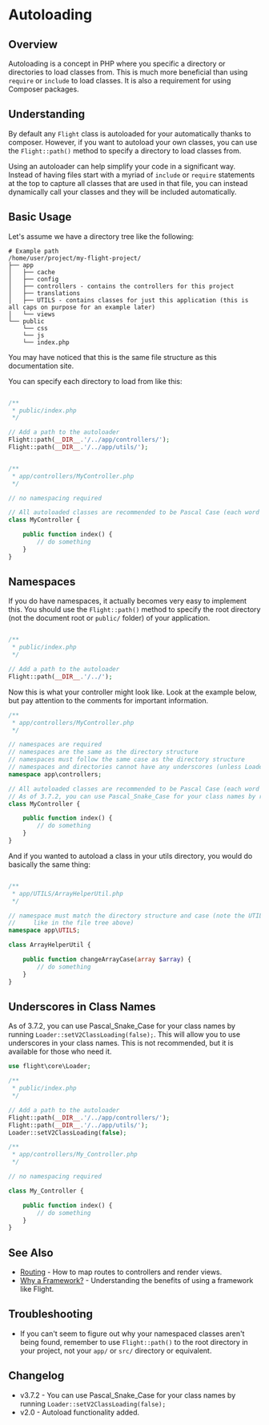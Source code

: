 # Autoloading

## Overview

Autoloading is a concept in PHP where you specific a directory or directories to load classes from. This is much more beneficial than using `require` or `include` to load classes. It is also a requirement for using Composer packages.

## Understanding

By default any `Flight` class is autoloaded for your automatically thanks to composer. However, if you want to autoload your own classes, you can use the `Flight::path()` method to specify a directory to load classes from.

Using an autoloader can help simplify your code in a significant way. Instead of having files start with a myriad of `include` or `require` statements at the top to capture all classes that are used in that file, you can instead dynamically call your classes and they will be included automatically.

## Basic Usage

Let's assume we have a directory tree like the following:

```text
# Example path
/home/user/project/my-flight-project/
├── app
│   ├── cache
│   ├── config
│   ├── controllers - contains the controllers for this project
│   ├── translations
│   ├── UTILS - contains classes for just this application (this is all caps on purpose for an example later)
│   └── views
└── public
    └── css
	└── js
	└── index.php
```

You may have noticed that this is the same file structure as this documentation site.

You can specify each directory to load from like this:

```php

/**
 * public/index.php
 */

// Add a path to the autoloader
Flight::path(__DIR__.'/../app/controllers/');
Flight::path(__DIR__.'/../app/utils/');


/**
 * app/controllers/MyController.php
 */

// no namespacing required

// All autoloaded classes are recommended to be Pascal Case (each word capitalized, no spaces)
class MyController {

	public function index() {
		// do something
	}
}
```

## Namespaces

If you do have namespaces, it actually becomes very easy to implement this. You should use the `Flight::path()` method to specify the root directory (not the document root or `public/` folder) of your application.

```php

/**
 * public/index.php
 */

// Add a path to the autoloader
Flight::path(__DIR__.'/../');
```

Now this is what your controller might look like. Look at the example below, but pay attention to the comments for important information.

```php
/**
 * app/controllers/MyController.php
 */

// namespaces are required
// namespaces are the same as the directory structure
// namespaces must follow the same case as the directory structure
// namespaces and directories cannot have any underscores (unless Loader::setV2ClassLoading(false) is set)
namespace app\controllers;

// All autoloaded classes are recommended to be Pascal Case (each word capitalized, no spaces)
// As of 3.7.2, you can use Pascal_Snake_Case for your class names by running Loader::setV2ClassLoading(false);
class MyController {

	public function index() {
		// do something
	}
}
```

And if you wanted to autoload a class in your utils directory, you would do basically the same thing:

```php

/**
 * app/UTILS/ArrayHelperUtil.php
 */

// namespace must match the directory structure and case (note the UTILS directory is all caps
//     like in the file tree above)
namespace app\UTILS;

class ArrayHelperUtil {

	public function changeArrayCase(array $array) {
		// do something
	}
}
```

## Underscores in Class Names

As of 3.7.2, you can use Pascal_Snake_Case for your class names by running `Loader::setV2ClassLoading(false);`. 
This will allow you to use underscores in your class names. 
This is not recommended, but it is available for those who need it.

```php
use flight\core\Loader;

/**
 * public/index.php
 */

// Add a path to the autoloader
Flight::path(__DIR__.'/../app/controllers/');
Flight::path(__DIR__.'/../app/utils/');
Loader::setV2ClassLoading(false);

/**
 * app/controllers/My_Controller.php
 */

// no namespacing required

class My_Controller {

	public function index() {
		// do something
	}
}
```

## See Also
- [Routing](/learn/routing) - How to map routes to controllers and render views.
- [Why a Framework?](/learn/why-frameworks) - Understanding the benefits of using a framework like Flight.

## Troubleshooting
- If you can't seem to figure out why your namespaced classes aren't being found, remember to use `Flight::path()` to the root directory in your project, not your `app/` or `src/` directory or equivalent.

## Changelog
- v3.7.2 - You can use Pascal_Snake_Case for your class names by running `Loader::setV2ClassLoading(false);`
- v2.0 - Autoload functionality added.